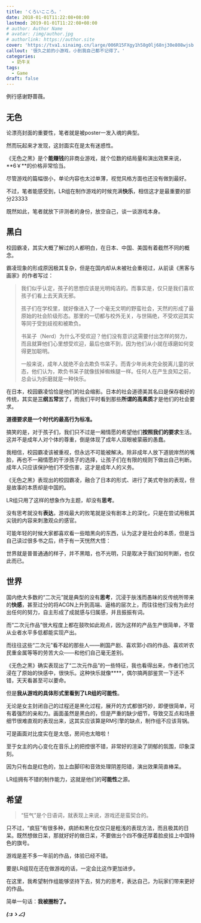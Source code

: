 ```yaml
---
title: 'くろいこころ。'
date: 2018-01-01T11:22:08+08:00
lastmod: 2019-01-01T11:22:08+08:00
# author: Author Name
# avatar: /img/author.jpg
# authorlink: https://author.site
cover: 'https://tva1.sinaimg.cn/large/006R15FXgy1h58g0lj68nj30e808wjsb.jpg'
callout: '很久之前的小游戏，小到我自己都不记得了。'
categories:
  - 奶牛关
tags:
  - Game
draft: false
---
```


例行感谢野蔷薇。

<!--more-->

## 无色

论漂亮封面的重要性，笔者就是被poster一发入魂的典型。

然而玩起来才发现，这封面实在是太有迷惑性。

《无色之黑》是个**能赚钱**的非商业游戏，就个位数的结局量和演出效果来说，**6￥**的价格非常恰当。

尽管游戏的篇幅很小，单论内容也太过单薄，视觉风格方面也还没有做到最好。

不过，笔者能感受到，LR组在制作游戏的时候充满**快乐**，相信这才是最重要的部分23333

既然如此，笔者就放下评测者的身份，放空自己，谈一谈游戏本身。

## 黑白

校园霸凌，其实大概了解过的人都明白，在日本、中国、美国有着截然不同的概念。

霸凌现象的形成原因极其复杂，但是在国内却从未被社会重视过，从前读《黑客与画家》的作者写过：

> 我们似乎认定，孩子的思想应该是光明纯洁的。而事实是，仅只是我们喜欢孩子们看上去天真无邪。
> 
> 孩子们在学校里，就好像进入了一个毫无文明的野蛮社会，天然的形成了最原始的社会阶级形态。那里的一切都与校外无关，与世隔绝，不受欢迎其实等同于受到歧视和被欺负。
> 
> 书呆子（Nerd）为什么不受欢迎？他们没有意识这需要付出怎样的努力，而且就算他们心里想受欢迎，最后也做不到，因为他们从小就在琢磨如何变得更加聪明。
> 
> 一般来说，成年人就绝不会去欺负书呆子。而青少年尚未完全脱离儿童的状态，他们认为，欺负书呆子就像拔掉蜘蛛腿一样。任何人在产生良知之前，总会认为折磨就是一种快乐。

在日本，校园霸凌恰恰是他们的社会缩影。日本的社会道德美其名曰是保存极好的传统，其实是**三纲五常**罢了，而我们平时看到那些**所谓的高素质**才是他们的社会要求。

**道德要求是一个时代的最高行为标准。**

搞笑的是，对于孩子们，我们只不过是一厢情愿的希望他们**按照我们的要求**生活。这并不是成年人对个体的尊重，倒是体现了成年人双眼被蒙蔽的愚蠢。

我相信，校园霸凌该被重视，但永远不可能被解决。除非成年人放下道貌岸然的嘴脸，再也不一厢情愿的干涉孩子的选择，让孩子们在有限的规则下做出自己判断。成年人只应该保护他们不受伤害，这才是成年人的义务。

《无色之黑》表现出的校园霸凌，融合了日本的形式、进行了美式夸张的表现，但是故事的本质却是中国的。

LR组只用了这样的想象作为主题，却没有**思考**。

没有思考就没有**表达**，游戏最大的败笔就是没有剧本上的深化，只是在尝试用极其尖锐的内容来刺激观众的感官。

可能年轻的时候大家都喜欢看一些暗黑向的东西，认为这才是社会的本质，但是当自己读过很多书之后，终于有一天恍然大悟：

世界就是普普通通的样子，并不黑暗，也不光明，只是取决于我们如何判断，也仅此而已。

## 世界

国内绝大多数的“二次元”就是典型的没有**思考**，沉浸于肤浅而愚昧的反传统所带来的**快感**，甚至过分的将ACGN上升到高端、逼格的层次上，而往往他们没有为此付出任何的努力，自主形成了成就感与归属感，并且振振有词。

而“二次元作品”很大程度上都在鼓吹如此观点，因为这样的产品生产很简单，不管从业者水平多低都能实现产出。

而往往这些“二次元”看不起的那些人——刷国产剧、喜欢郭小四的作品、喜欢听农民重金属等等的劳苦大众——和他们自己毫无差别。

《无色之黑》确实表现出了“二次元作品”的一些特征，我也看得出来，作者们也沉浸在了原始的快感中，很快乐。这种快乐就像****，偶尔搞两部鉴赏一下还不错，天天看甚至可以要命。

但是**我从游戏的具体形式里看到了LR组的可能性**。

无论是女主封闭自己的过程还是黑化过程，展开的方式都很巧妙，即便很简单，可有着强烈的亲和力。画面虽然是黑白的，但是严重的缺少细节，导致交互点和场景细节很难直观的表现出来，这其实应该算是RM引擎的缺点，制作组不应该背锅。

可是画面对比度实在是太低，房间也太暗啦！

至于女主的内心变化在音乐上的把控很不错，非常好的渲染了阴郁的氛围，印象深刻。

因为只有血是红色的，加上血脚印和音效处理阴差阳错，演出效果简直棒呆。

LR组拥有不错的制作能力，这就是他们的**可能性**之源。

## 希望

> “狂气”是个日语词，就表现上来说，游戏还是蛮契合的。

只不过，“疯狂”有很多种，病娇和黑化仅仅只是粗浅的表现方法，而且极其的日呆。既然想做日呆，那就好好的做日呆，不要做出个四不像还厚着脸皮挂上中国特色的旗号。

游戏是差不多一年前的作品，体验已经不错。

要是LR组现在还在做游戏的话，一定会比这作更加进步。

在这里，我希望制作组能够坚持下去，努力的思考，表达自己，为玩家们带来更好的作品。

简单一句话：**我被圈粉了。**

**_(:зゝ∠)_**
